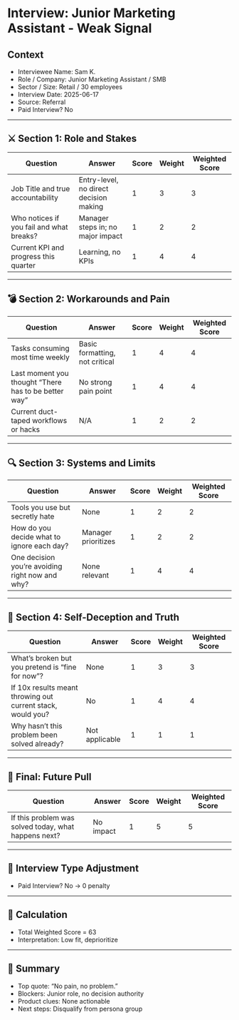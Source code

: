 # Interview: Junior Marketing Assistant - Weak Signal

## Context

- Interviewee Name: Sam K.
- Role / Company: Junior Marketing Assistant / SMB
- Sector / Size: Retail / 30 employees
- Interview Date: 2025-06-17
- Source: Referral
- Paid Interview? No

---

## ⚔️ Section 1: Role and Stakes

| Question                                 | Answer                                 | Score | Weight | Weighted Score |
| ---------------------------------------- | -------------------------------------- | ----- | ------ | -------------- |
| Job Title and true accountability        | Entry-level, no direct decision making | 1     | 3      | 3              |
| Who notices if you fail and what breaks? | Manager steps in; no major impact      | 1     | 2      | 2              |
| Current KPI and progress this quarter    | Learning, no KPIs                      | 1     | 4      | 4              |

---

## 💣 Section 2: Workarounds and Pain

| Question                                             | Answer                         | Score | Weight | Weighted Score |
| ---------------------------------------------------- | ------------------------------ | ----- | ------ | -------------- |
| Tasks consuming most time weekly                     | Basic formatting, not critical | 1     | 4      | 4              |
| Last moment you thought “There has to be better way” | No strong pain point           | 1     | 4      | 4              |
| Current duct-taped workflows or hacks                | N/A                            | 1     | 2      | 2              |

---

## 🔍 Section 3: Systems and Limits

| Question                                        | Answer              | Score | Weight | Weighted Score |
| ----------------------------------------------- | ------------------- | ----- | ------ | -------------- |
| Tools you use but secretly hate                 | None                | 1     | 2      | 2              |
| How do you decide what to ignore each day?      | Manager prioritizes | 1     | 2      | 2              |
| One decision you’re avoiding right now and why? | None relevant       | 1     | 4      | 4              |

---

## 🧠 Section 4: Self-Deception and Truth

| Question                                                    | Answer         | Score | Weight | Weighted Score |
| ----------------------------------------------------------- | -------------- | ----- | ------ | -------------- |
| What’s broken but you pretend is “fine for now”?            | None           | 1     | 3      | 3              |
| If 10x results meant throwing out current stack, would you? | No             | 1     | 4      | 4              |
| Why hasn’t this problem been solved already?                | Not applicable | 1     | 1      | 1              |

---

## 🚀 Final: Future Pull

| Question                                             | Answer    | Score | Weight | Weighted Score |
| ---------------------------------------------------- | --------- | ----- | ------ | -------------- |
| If this problem was solved today, what happens next? | No impact | 1     | 5      | 5              |

---

## 🧮 Interview Type Adjustment

- Paid Interview? No → 0 penalty

---

## 🔢 Calculation

- Total Weighted Score = 63
- Interpretation: Low fit, deprioritize

---

## 🎯 Summary

- Top quote: “No pain, no problem.”
- Blockers: Junior role, no decision authority
- Product clues: None actionable
- Next steps: Disqualify from persona group
